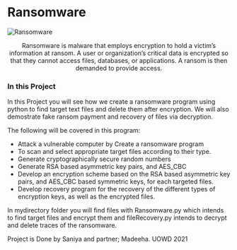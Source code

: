 # Ransomware

![Ransomware](https://mk0pixelprivacyfmg6t.kinstacdn.com/wp-content/uploads/2021/01/Ransomware-Attack.png)

<p align="center">
Ransomware is malware that employs encryption to hold a victim’s information at ransom. A user or organization’s critical data is encrypted so that they cannot access files, databases, or applications. A ransom is then demanded to provide access. 
</p>

### In this Project
In this Project you will see how we create a ransomware program using python to find target text files and delete them after encryption. We will also demostrate fake ransom payment and recovery of files via decryption.

The following will be covered in this program:
- Attack a vulnerable computer by Create a ransomware  program
- To scan and select appropriate target files according to their type.
- Generate cryptographically secure random numbers 
- Generate  RSA based asymmetric key pairs, and AES_CBC
- Develop an  encryption scheme based on the  RSA based asymmetric key pairs, and AES_CBC based symmetric keys, for each targeted files.
- Develop recovery program for the recovery of the different types of encryption keys, as well as the encrypted files.

In mydirectory folder you will find files with Ransomware.py which intends to find target files and encrypt them and fileRecovery.py intends to decrypt and delete traces of the ransomware.

Project is Done by Saniya and partner; Madeeha. UOWD 2021
